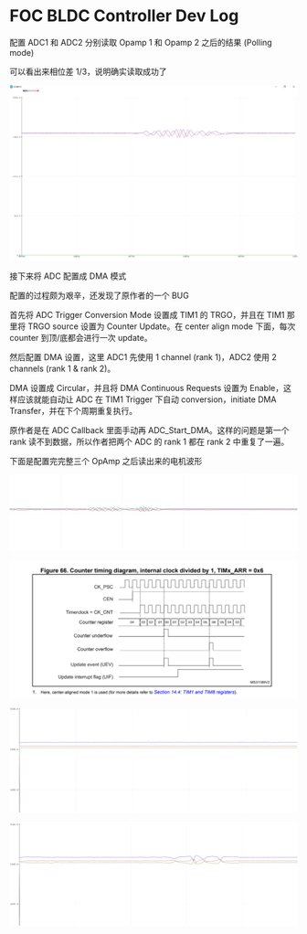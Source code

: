 # FOC BLDC Controller Dev Log

配置 ADC1 和 ADC2 分别读取 Opamp 1 和 Opamp 2 之后的结果 (Polling mode)

可以看出来相位差 1/3，说明确实读取成功了

![](<../.gitbook/assets/image (140).png>)

接下来将 ADC 配置成 DMA 模式

配置的过程颇为艰辛，还发现了原作者的一个 BUG

首先将 ADC Trigger Conversion Mode 设置成 TIM1 的 TRGO，并且在 TIM1 那里将 TRGO source 设置为 Counter Update。在 center align mode 下面，每次 counter 到顶/底都会进行一次 update。

然后配置 DMA 设置，这里 ADC1 先使用 1 channel (rank 1)，ADC2 使用 2 channels (rank 1 & rank 2)。

DMA 设置成 Circular，并且将 DMA Continuous Requests 设置为 Enable，这样应该就能自动让 ADC 在 TIM1 Trigger 下自动 conversion，initiate DMA Transfer，并在下个周期重复执行。

原作者是在 ADC Callback 里面手动再 ADC\_Start\_DMA。这样的问题是第一个 rank 读不到数据，所以作者把两个 ADC 的 rank 1 都在 rank 2 中重复了一遍。

下面是配置完完整三个 OpAmp 之后读出来的电机波形&#x20;

![](<../.gitbook/assets/image (82).png>)

![](<../.gitbook/assets/image (11).png>)

![](<../.gitbook/assets/image (117).png>)

![](<../.gitbook/assets/image (31).png>)
